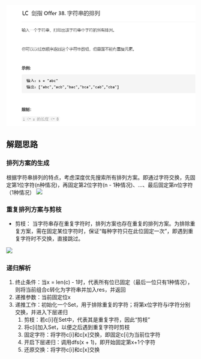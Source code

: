 <img src="imgs/offer38.png">


## 解题思路

### 排列方案的生成
根据字符串排列的特点，考虑深度优先搜索所有排列方案。即通过字符交换，先固定第1位字符(n种情况)，再固定第2位字符(n - 1种情况)、...、最后固定第n位字符（1种情况）
<img src="https://pic.leetcode-cn.com/1599403497-KXKQcp-Picture1.png">

### 重复排列方案与剪枝
* 剪枝： 当字符串存在重复字符时，排列方案也存在重复的排列方案。为排除重复方案，需在固定某位字符时，保证“每种字符只在此位固定一次”，即遇到重复字符时不交换，直接跳过。
<img src="https://pic.leetcode-cn.com/1599403497-GATdFr-Picture2.png">

### 递归解析
1. 终止条件：当x = len(c) - 1时，代表所有位已固定（最后一位只有1种情况），则将当前组合c转化为字符串并加入res，并返回
2. 递推参数：当前固定位x
3. 递推工作：初始化一个Set，用于排除重复的字符；将第x位字符与i字符分别交换，并进入下层递归
    1. 剪枝：若c[i]在Set中，代表其是重复字符，因此“剪枝”
    2. 将c[i]加入Set，以便之后遇到重复字符时剪枝
    3. 固定字符：将字符c[i]和c[x]交换，即固定c[i]为当前位字符
    4. 开启下层递归：调用dfs(x + 1)，即开始固定第x+1个字符
    5. 还原交换：将字符c[i]和c[x]交换
    